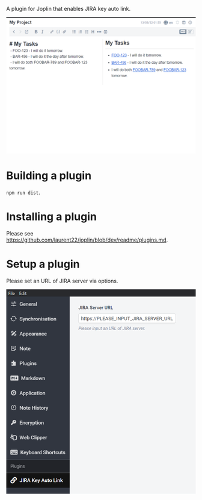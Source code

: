 A plugin for Joplin that enables JIRA key auto link.

![a screenshot of markdown view](./docs/screenshot_markdownview.png)

# Building a plugin
`npm run dist`.

# Installing a plugin
Please see https://github.com/laurent22/joplin/blob/dev/readme/plugins.md.

# Setup a plugin
Please set an URL of JIRA server via options.

![a screenshot of options view](./docs/screenshot_options.png)